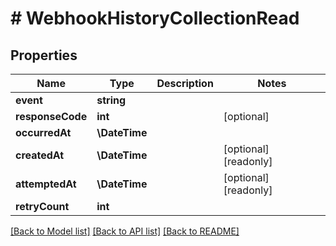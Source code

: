 # # WebhookHistoryCollectionRead

## Properties

Name | Type | Description | Notes
------------ | ------------- | ------------- | -------------
**event** | **string** |  |
**responseCode** | **int** |  | [optional]
**occurredAt** | **\DateTime** |  |
**createdAt** | **\DateTime** |  | [optional] [readonly]
**attemptedAt** | **\DateTime** |  | [optional] [readonly]
**retryCount** | **int** |  |

[[Back to Model list]](../../README.md#models) [[Back to API list]](../../README.md#endpoints) [[Back to README]](../../README.md)
